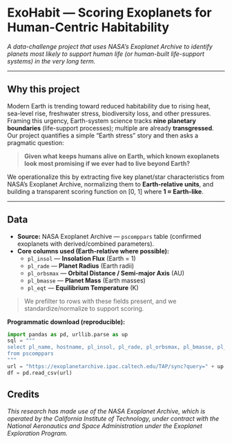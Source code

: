 # ExoHabit — Scoring Exoplanets for Human-Centric Habitability

*A data-challenge project that uses NASA’s Exoplanet Archive to identify planets most likely to support human life (or human-built life-support systems) in the very long term.*

---

## Why this project

Modern Earth is trending toward reduced habitability due to rising heat, sea-level rise, freshwater stress, biodiversity loss, and other pressures. Framing this urgency, Earth-system science tracks **nine planetary boundaries** (life-support processes); multiple are already **transgressed**. Our project quantifies a simple “Earth stress” story and then asks a pragmatic question:

> **Given what keeps humans alive on Earth, which known exoplanets look most promising if we ever had to live beyond Earth?**

We operationalize this by extracting five key planet/star characteristics from NASA’s Exoplanet Archive, normalizing them to **Earth-relative units**, and building a transparent scoring function on \[0, 1\] where **1 ≈ Earth-like**.

---
## Data

- **Source:** NASA Exoplanet Archive — `pscomppars` table (confirmed exoplanets with derived/combined parameters).
- **Core columns used (Earth-relative where possible):**
  - `pl_insol` — **Insolation Flux** (Earth = 1)
  - `pl_rade` — **Planet Radius** (Earth radii)
  - `pl_orbsmax` — **Orbital Distance / Semi-major Axis** (AU)
  - `pl_bmasse` — **Planet Mass** (Earth masses)
  - `pl_eqt` — **Equilibrium Temperature** (K)

> We prefilter to rows with these fields present, and we standardize/normalize to support scoring.

**Programmatic download (reproducible):**
```python
import pandas as pd, urllib.parse as up
sql = """
select pl_name, hostname, pl_insol, pl_rade, pl_orbsmax, pl_bmasse, pl_eqt
from pscomppars
"""
url = "https://exoplanetarchive.ipac.caltech.edu/TAP/sync?query=" + up.quote_plus(sql) + "&format=csv"
df = pd.read_csv(url)
```

## Credits
*This research has made use of the NASA Exoplanet Archive, which is operated by the California Institute of Technology, under contract with the National Aeronautics and Space Administration under the Exoplanet Exploration Program.*
